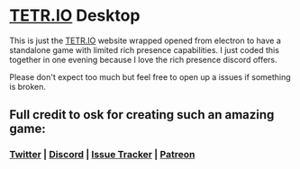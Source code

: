 # [TETR.IO](https://tetr.io/) Desktop
This is just the [TETR.IO](https://tetr.io/) website wrapped opened from electron to have a standalone game with limited rich presence capabilities.
I just coded this together in one evening because I love the rich presence discord offers.

Please don't expect too much but feel free to open up a issues if something is broken.

## Full credit to osk for creating such an amazing game:
### [Twitter](https://twitter.com/tetriogame) | [Discord](https://discord.com/invite/ufDb2XJ) | [Issue Tracker](https://github.com/o5k/tetrio-issues) | [Patreon](https://www.patreon.com/tetrio)